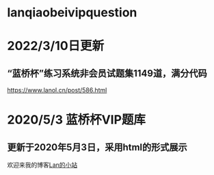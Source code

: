 # lanqiaobeivipquestion

# 2022/3/10日更新
## “蓝桥杯”练习系统非会员试题集1149道，满分代码
https://www.lanol.cn/post/586.html

# 2020/5/3 蓝桥杯VIP题库
## 更新于2020年5月3日，采用html的形式展示
欢迎来我的博客[Lan的小站](https://www.lanol.cn)
